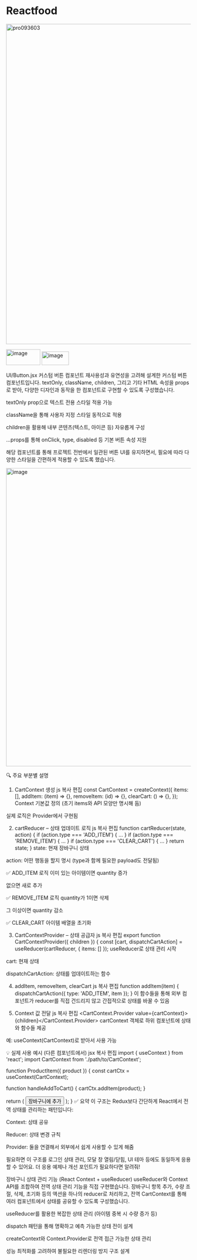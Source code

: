 # Reactfood
<img width="1635" height="874" alt="pro093603" src="https://github.com/user-attachments/assets/d7cb6535-86c0-479c-8d44-28044ee6bb38" />


<img width="93" height="43" alt="image" src="https://github.com/user-attachments/assets/63ced11e-38f3-4ae7-926b-37d9bff49c66" /> <img width="74" height="37" alt="image" src="https://github.com/user-attachments/assets/115e13b4-e50a-44ea-a2dd-c97a973099a5" />

UI/Button.jsx 커스텀 버튼 컴포넌트 
재사용성과 유연성을 고려해 설계한 커스텀 버튼 컴포넌트입니다.
textOnly, className, children, 그리고 기타 HTML 속성을 props로 받아, 다양한 디자인과 동작을 한 컴포넌트로 구현할 수 있도록 구성했습니다.

textOnly prop으로 텍스트 전용 스타일 적용 가능

className을 통해 사용자 지정 스타일 동적으로 적용

children을 활용해 내부 콘텐츠(텍스트, 아이콘 등) 자유롭게 구성

...props를 통해 onClick, type, disabled 등 기본 버튼 속성 지원

해당 컴포넌트를 통해 프로젝트 전반에서 일관된 버튼 UI를 유지하면서, 필요에 따라 다양한 스타일을 간편하게 적용할 수 있도록 했습니다.

<img width="1550" height="814" alt="image" src="https://github.com/user-attachments/assets/0f1716bc-9b2c-4911-84b1-06b6d4c3b98f" />

🔍 주요 부분별 설명
1. CartContext 생성
js
복사
편집
const CartContext = createContext({
  items: [],
  addItem: (item) => {},
  removeItem: (id) => {},
  clearCart: () => {},
});
Context 기본값 정의 (초기 items와 API 모양만 명시해 둠)

실제 로직은 Provider에서 구현됨

2. cartReducer – 상태 업데이트 로직
js
복사
편집
function cartReducer(state, action) {
  if (action.type === 'ADD_ITEM') { ... }
  if (action.type === 'REMOVE_ITEM') { ... }
  if (action.type === 'CLEAR_CART') { ... }
  return state;
}
state: 현재 장바구니 상태

action: 어떤 행동을 할지 명시 (type과 함께 필요한 payload도 전달됨)

✅ ADD_ITEM 로직
이미 있는 아이템이면 quantity 증가

없으면 새로 추가

✅ REMOVE_ITEM 로직
quantity가 1이면 삭제

그 이상이면 quantity 감소

✅ CLEAR_CART
아이템 배열을 초기화

3. CartContextProvider – 상태 공급자
js
복사
편집
export function CartContextProvider({ children }) {
  const [cart, dispatchCartAction] = useReducer(cartReducer, { items: [] });
useReducer로 상태 관리 시작

cart: 현재 상태

dispatchCartAction: 상태를 업데이트하는 함수

4. addItem, removeItem, clearCart
js
복사
편집
function addItem(item) {
  dispatchCartAction({ type: 'ADD_ITEM', item });
}
이 함수들을 통해 외부 컴포넌트가 reducer를 직접 건드리지 않고 간접적으로 상태를 바꿀 수 있음

5. Context 값 전달
js
복사
편집
<CartContext.Provider value={cartContext}>{children}</CartContext.Provider>
cartContext 객체로 하위 컴포넌트에 상태와 함수들 제공

예: useContext(CartContext)로 받아서 사용 가능

💡 실제 사용 예시 (다른 컴포넌트에서)
jsx
복사
편집
import { useContext } from 'react';
import CartContext from './path/to/CartContext';

function ProductItem({ product }) {
  const cartCtx = useContext(CartContext);

  function handleAddToCart() {
    cartCtx.addItem(product);
  }

  return (
    <button onClick={handleAddToCart}>장바구니에 추가</button>
  );
}
✅ 요약
이 구조는 Redux보다 간단하게 React에서 전역 상태를 관리하는 패턴입니다:

Context: 상태 공유

Reducer: 상태 변경 규칙

Provider: 둘을 연결해서 외부에서 쉽게 사용할 수 있게 해줌

필요하면 이 구조를 로그인 상태 관리, 모달 창 열림/닫힘, UI 테마 등에도 동일하게 응용할 수 있어요.
더 응용 예제나 개선 포인트가 필요하다면 알려줘!

장바구니 상태 관리 기능 (React Context + useReducer)
useReducer와 Context API를 조합하여 전역 상태 관리 기능을 직접 구현했습니다.
장바구니 항목 추가, 수량 조절, 삭제, 초기화 등의 액션을 하나의 reducer로 처리하고,
전역 CartContext를 통해 여러 컴포넌트에서 상태를 공유할 수 있도록 구성했습니다.

useReducer를 활용한 복잡한 상태 관리 (아이템 중복 시 수량 증가 등)

dispatch 패턴을 통해 명확하고 예측 가능한 상태 전이 설계

createContext와 Context.Provider로 전역 접근 가능한 상태 관리

성능 최적화를 고려하여 불필요한 리렌더링 방지 구조 설계
